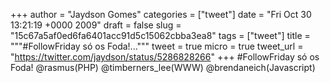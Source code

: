 
+++
author = "Jaydson Gomes"
categories = ["tweet"]
date = "Fri Oct 30 13:21:19 +0000 2009"
draft = false
slug = "15c67a5af0ed6fa6401acc91d5c15062cbba3ea8"
tags = ["tweet"]
title = """#FollowFriday só os Foda!..."""
tweet = true
micro = true
tweet_url = "https://twitter.com/jaydson/status/5286828266"
+++
#FollowFriday só os Foda! @rasmus(PHP) @timberners_lee(WWW) @brendaneich(Javascript)

